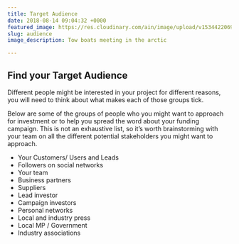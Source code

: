```yaml
---
title: Target Audience
date: 2018-08-14 09:04:32 +0000
featured_image: https://res.cloudinary.com/ain/image/upload/v1534422069/seedtribe/rolf-gelpke-463564-unsplash.jpg
slug: audience
image_description: Tow boats meeting in the arctic

---
```

## Find your Target Audience

Different people might be interested in your project for
different reasons, you will need to think about what
makes each of those groups tick.

Below are some of the groups of people who you might
want to approach for investment or to help you spread
the word about your funding campaign. This is not an
exhaustive list, so it’s worth brainstorming with your
team on all the different potential stakeholders you
might want to approach.

- Your Customers/ Users and Leads
- Followers on social networks
- Your team
- Business partners
- Suppliers
- Lead investor
- Campaign investors
- Personal networks
- Local and industry press
- Local MP / Government
- Industry associations